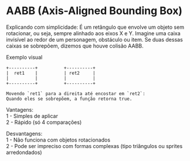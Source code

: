 # AABB (Axis-Aligned Bounding Box)
Explicando com simplicidade:
É um retângulo que envolve um objeto sem rotacionar, ou seja, sempre alinhado aos eixos X e Y. Imagine uma caixa invisível ao redor de um personagem, obstáculo ou item. Se duas dessas caixas se sobrepõem, dizemos que houve colisão AABB.

Exemplo visual
```
+----------+          +----------+
|  ret1    |          | ret2     |
|          |          |          |
+----------+          +----------+

Movendo `ret1` para a direita até encostar em `ret2`:
Quando eles se sobrepõem, a função retorna true.
```
Vantagens: <br/>
1 - Simples de aplicar<br/>
2 - Rápido (só 4 comparações)<br/>

Desvantagens: <br/>
1 - Não funciona com objetos rotacionados<br/>
2 - Pode ser impreciso com formas complexas (tipo triângulos ou sprites arredondados)<br/>
